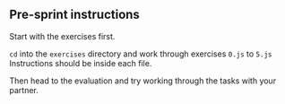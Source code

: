 ## Pre-sprint instructions

Start with the exercises first.

`cd` into the `exercises` directory and work through exercises `0.js` to `5.js`
Instructions should be inside each file.

Then head to the evaluation and try working through the tasks with your partner.

